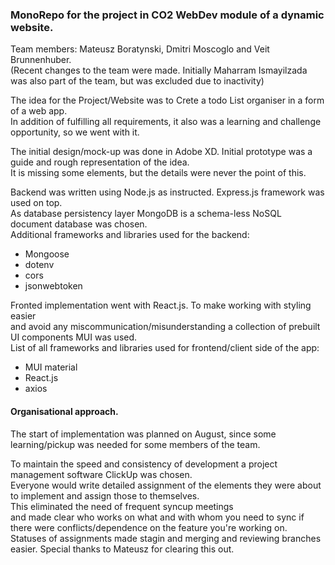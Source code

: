 ### MonoRepo for the project in CO2 WebDev module of a dynamic website. 

Team members: Mateusz Boratynski, Dmitri Moscoglo and Veit Brunnenhuber. <br>
(Recent changes to the team were made. Initially Maharram Ismayilzada was also part of the team, but was excluded due to inactivity)

The idea for the Project/Website was to Crete a todo List organiser in a form of a web app.<br>
In addition of fulfilling all requirements, it also was a learning and challenge opportunity, so we went with it. 

The initial design/mock-up was done in Adobe XD. Initial prototype was a guide and rough representation of the idea.<br> 
It is missing some elements, but the details were never the point of this.

Backend was written using Node.js as instructed. Express.js framework was used on top.<br>
As database persistency layer MongoDB is a schema-less NoSQL document database was chosen.<br>
Additional frameworks and libraries used for the backend:
* Mongoose
* dotenv
* cors
* jsonwebtoken

Fronted implementation went with React.js. To make working with styling easier<br>
and avoid any miscommunication/misunderstanding a collection of prebuilt UI components MUI was used.<br>
List of all frameworks and libraries used for frontend/client side of the app:
* MUI material
* React.js
* axios 


#### Organisational approach.

The start of implementation was planned on August, since some learning/pickup was needed for some members of the team.<br>

To maintain the speed and consistency of development a project management software ClickUp was chosen.<br>
Everyone would write detailed assignment of the elements they were about to implement and assign those to themselves.<br>
This eliminated the need of frequent syncup meetings<br> 
and made clear who works on what and with whom you need to sync if there were conflicts/dependence on the feature you're working on.<br> 
Statuses of assignments made stagin and merging and reviewing branches easier. Special thanks to Mateusz for clearing this out.

 

